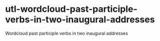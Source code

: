 # utl-wordcloud-past-participle-verbs-in-two-inaugural-addresses
Wordcloud past participle verbs in two inaugural addresses
